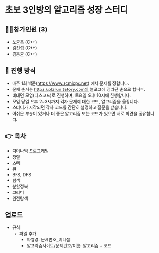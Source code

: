 # 초보 3인방의 알고리즘 성장 스터디

## 🙋‍♂️참가인원 (3)
+ 노균욱 (C++)
+ 김진섭 (C++)
+ 김동균 (C++)

📝 진행 방식
---------------
+ 매주 1회 백준(https://www.acmicpc.net) 에서 문제를 정합니다.
+ 문제 순서는 https://plzrun.tistory.com의 블로그에 정리된 순으로 합니다.
+ 비대면 모임(디스코드)로 진행하며, 토요일 오후 10시에 진행합니다.
+ 모임 당일 오후 2~3시까지 각자 문제에 대한 코드, 알고리즘을 올립니다.
+ 스터디가 시작되면 각자 코드를 간단히 설명하고 질문을 받습니다.
+ 아쉬운 부분이 있거나 더 좋은 알고리즘 또는 코드가 있으면 서로 의견을 공유합니다.

👉 목차
----
+ 다이나믹 프로그래밍
+ 정렬
+ 스택
+ 큐
+ BFS, DFS
+ 탐색
+ 분할정복
+ 그리디
+ 완전탐색

업로드
----
+ 규칙
  + 파일 추가
    + 파일명: 문제번호_이니셜
    + 알고리즘사이트/문제번호/이름: 알고리즘 + 코드

